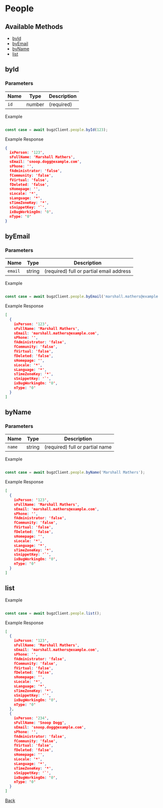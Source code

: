 # People

## Available Methods

* [byId](#byid)
* [byEmail](#byemail)
* [byName](#byname)
* [list](#list)

## byId

### Parameters

| Name      | Type   | Description   |
|-----------|--------|---------------|
| `id`      | number |  (required)     |

Example

```js

const case = await bugzClient.people.byId(123);

```

Example Response

```json
{
  ixPerson: '123',
  sFullName: 'Marshall Mathers',
  sEmail: 'snoop.dogg@example.com',
  sPhone: '',
  fAdministrator: 'false',
  fCommunity: 'false',
  fVirtual: 'false',
  fDeleted: 'false',
  sHomepage: '',
  sLocale: '*',
  sLanguage: '*',
  sTimeZoneKey: '*',
  sSnippetKey: '`',
  ixBugWorkingOn: '0',
  nType: '0'
}
```

## byEmail

### Parameters

| Name         | Type   | Description                                 |
|--------------|--------|---------------------------------------------|
| `email`      | string |  (required)     full or partial email address |

Example

```js

const case = await bugzClient.people.byEmail('marshall.mathers@example.com');

```

Example Response

```json
[
  {
    ixPerson: '123',
    sFullName: 'Marshall Mathers',
    sEmail: 'marshall.mathers@example.com',
    sPhone: '',
    fAdministrator: 'false',
    fCommunity: 'false',
    fVirtual: 'false',
    fDeleted: 'false',
    sHomepage: '',
    sLocale: '*',
    sLanguage: '*',
    sTimeZoneKey: '*',
    sSnippetKey: '`',
    ixBugWorkingOn: '0',
    nType: '0'
  }
]
```

## byName

### Parameters

| Name         | Type   | Description                                 |
|--------------|--------|---------------------------------------------|
| `name`       | string |  (required)     full or partial name          |

Example

```js

const case = await bugzClient.people.byName('Marshall Mathers');

```

Example Response

```json
[
  {
    ixPerson: '123',
    sFullName: 'Marshall Mathers',
    sEmail: 'marshall.mathers@example.com',
    sPhone: '',
    fAdministrator: 'false',
    fCommunity: 'false',
    fVirtual: 'false',
    fDeleted: 'false',
    sHomepage: '',
    sLocale: '*',
    sLanguage: '*',
    sTimeZoneKey: '*',
    sSnippetKey: '`',
    ixBugWorkingOn: '0',
    nType: '0'
  }
]
```

## list

Example

```js

const case = await bugzClient.people.list();

```

Example Response

```json
[
  {
    ixPerson: '123',
    sFullName: 'Marshall Mathers',
    sEmail: 'marshall.mathers@example.com',
    sPhone: '',
    fAdministrator: 'false',
    fCommunity: 'false',
    fVirtual: 'false',
    fDeleted: 'false',
    sHomepage: '',
    sLocale: '*',
    sLanguage: '*',
    sTimeZoneKey: '*',
    sSnippetKey: '`',
    ixBugWorkingOn: '0',
    nType: '0'
  },
  {
    ixPerson: '234',
    sFullName: 'Snoop Dogg',
    sEmail: 'snoop.dogg@example.com',
    sPhone: '',
    fAdministrator: 'false',
    fCommunity: 'false',
    fVirtual: 'false',
    fDeleted: 'false',
    sHomepage: '',
    sLocale: '*',
    sLanguage: '*',
    sTimeZoneKey: '*',
    sSnippetKey: '`',
    ixBugWorkingOn: '0',
    nType: '0'
  }
]
```

[Back](../readme.md)